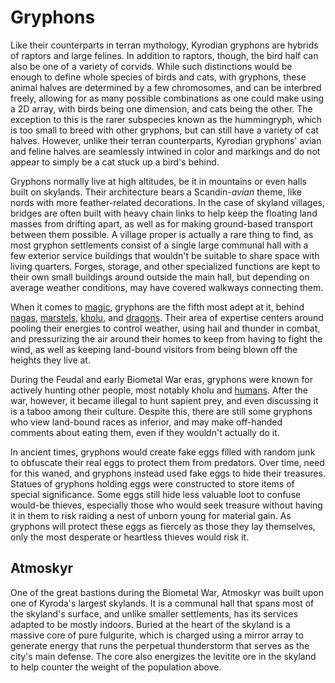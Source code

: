 # Gryphons

Like their counterparts in terran mythology, Kyrodian gryphons are hybrids of raptors and large felines. In addition to raptors, though, the bird half can also be one of a variety of corvids. While such distinctions would be enough to define whole species of birds and cats, with gryphons, these animal halves are determined by a few chromosomes, and can be interbred freely, allowing for as many possible combinations as one could make using a 2D array, with birds being one dimension, and cats being the other. The exception to this is the rarer subspecies known as the hummingryph, which is too small to breed with other gryphons, but can still have a variety of cat halves. However, unlike their terran counterparts, Kyrodian gryphons' avian and feline halves are seamlessly intwined in color and markings and do not appear to simply be a cat stuck up a bird's behind.

Gryphons normally live at high altitudes, be it in mountains or even halls built on skylands. Their architecture bears a Scandin-*avian* theme, like nords with more feather-related decorations. In the case of skyland villages, bridges are often built with heavy chain links to help keep the floating land masses from drifting apart, as well as for making ground-based transport between them possible. A village proper is actually a rare thing to find, as most gryphon settlements consist of a single large communal hall with a few exterior service buildings that wouldn't be suitable to share space with living quarters. Forges, storage, and other specialized functions are kept to their own small buildings around outside the main hall, but depending on average weather conditions, may have covered walkways connecting them.

When it comes to [magic](magic.md), gryphons are the fifth most adept at it, behind [nagas](nagas.md), [marstels](marstels.md), [kholu](kholu.md), and [dragons](dragons.md). Their area of expertise centers around pooling their energies to control weather, using hail and thunder in combat, and pressurizing the air around their homes to keep from having to fight the wind, as well as keeping land-bound visitors from being blown off the heights they live at.

During the Feudal and early Biometal War eras, gryphons were known for actively hunting other people, most notably kholu and [humans](humans.md). After the war, however, it became illegal to hunt sapient prey, and even discussing it is a taboo among their culture. Despite this, there are still some gryphons who view land-bound races as inferior, and may make off-handed comments about eating them, even if they wouldn't actually do it.

In ancient times, gryphons would create fake eggs filled with random junk to obfuscate their real eggs to protect them from predators. Over time, need for this waned, and gryphons instead used fake eggs to hide their treasures. Statues of gryphons holding eggs were constructed to store items of special significance. Some eggs still hide less valuable loot to confuse would-be thieves, especially those who would seek treasure without having it in them to risk raiding a nest of unborn young for material gain. As gryphons will protect these eggs as fiercely as those they lay themselves, only the most desperate or heartless thieves would risk it.

## Atmoskyr

One of the great bastions during the Biometal War, Atmoskyr was built upon one of Kyroda's largest skylands. It is a communal hall that spans most of the skyland's surface, and unlike smaller settlements, has its services adapted to be mostly indoors. Buried at the heart of the skyland is a massive core of pure fulgurite, which is charged using a mirror array to generate energy that runs the perpetual thunderstorm that serves as the city's main defense. The core also energizes the levitite ore in the skyland to help counter the weight of the population above.
